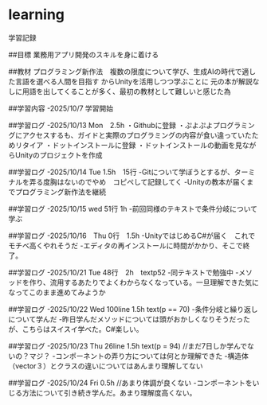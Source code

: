 # learning
学習記録

##目標
業務用アプリ開発のスキルを身に着ける

##教材
プログラミング新作法　複数の限度について学び、生成AIの時代で適した言語を選べる人間を目指す
からUnityを活用しつつ学ぶことに
元の本が解説なしに用語を出してくることが多く、最初の教材として難しいと感じた為


##学習内容
-2025/10/7 学習開始

##学習ログ
-2025/10/13 Mon　2.5h
・Githubに登録
・ぷよぷよプログラミングにアクセスするも、ガイドと実際のプログラミングの内容が食い違っていたためリタイア
・ドットインストールに登録
・ドットインストールの動画を見ながらUnityのプロジェクトを作成

##学習ログ
-2025/10/14 Tue 1.5h　15行
-Gitについて学ぼうとするが、ターミナルを弄る度胸はないのでやめ　コピペして記録してく
-Unityの教本が届くまでプログラミング新作法を継続

##学習ログ
-2025/10/15 wed 51行 1h
-前回同様のテキストで条件分岐について学ぶ

##学習ログ
-2025/10/16　Thu 0行　1.5h
-UnityではじめるC#が届く　これでモチベ高くやれそうだ
-エディタの再インストールに時間がかかり、そこで終了。

##学習ログ
-2025/10/21 Tue 48行　2h　textp52
-同テキストで勉強中
-メソッドを作り、流用するあたりでよくわからなくなっている。一旦理解できた気になってこのまま進めてみようか

##学習ログ
-2025/10/22 Wed 100line 1.5h text(p == 70)
-条件分岐と繰り返しについて学んだ
-昨日学んだメソッドについては頭がおかしくなりそうだったが、こちらはスイスイ学べた。C#楽しい。

##学習ログ
-2025/10/23 Thu 26line 1.5h text(p = 94) //まだ7日しか学んでないの？マジ？
-コンポーネントの弄り方については何とか理解できた
-構造体（vector３）とクラスの違いについてはあんまり理解してない

##学習ログ
-2025/10/24 Fri 0.5h //あまり体調が良くない
-コンポーネントをいじる方法について引き続き学んだ。あまり理解度高くない。

